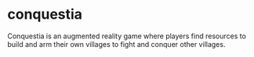# conquestia

Conquestia is an augmented reality game where players find resources to build and arm their own villages to fight and conquer other villages.
